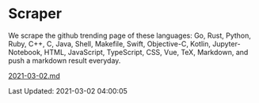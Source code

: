 # Scraper

We scrape the github trending page of these languages: Go, Rust, Python, Ruby, C++, C, Java, Shell, Makefile, Swift, Objective-C, Kotlin, Jupyter-Notebook, HTML, JavaScript, TypeScript, CSS, Vue, TeX, Markdown, and push a markdown result everyday.

[2021-03-02.md](https://github.com/yangwenmai/github-trending-backup/blob/master/2021-03-02.md)

Last Updated: 2021-03-02 04:00:05